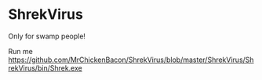 # ShrekVirus
Only for swamp people!

Run me 
					https://github.com/MrChickenBacon/ShrekVirus/blob/master/ShrekVirus/ShrekVirus/bin/Shrek.exe
      
